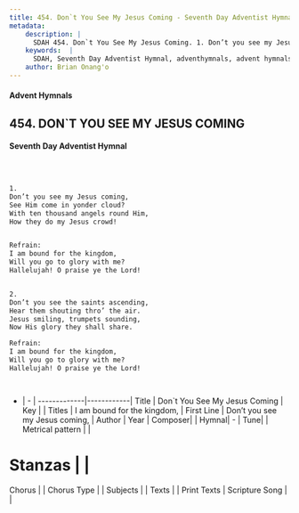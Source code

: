```yaml
---
title: 454. Don`t You See My Jesus Coming - Seventh Day Adventist Hymnal
metadata:
    description: |
      SDAH 454. Don`t You See My Jesus Coming. 1. Don’t you see my Jesus coming, See Him come in yonder cloud? With ten thousand angels round Him, How they do my Jesus crowd! 
    keywords:  |
      SDAH, Seventh Day Adventist Hymnal, adventhymnals, advent hymnals, Don`t You See My Jesus Coming, Don’t you see my Jesus coming, ,I am bound for the kingdom,
    author: Brian Onang'o
---
```


#### Advent Hymnals
## 454. DON`T YOU SEE MY JESUS COMING
#### Seventh Day Adventist Hymnal

```txt



1.
Don’t you see my Jesus coming,
See Him come in yonder cloud?
With ten thousand angels round Him,
How they do my Jesus crowd!


Refrain:
I am bound for the kingdom,
Will you go to glory with me?
Hallelujah! O praise ye the Lord!


2.
Don’t you see the saints ascending,
Hear them shouting thro’ the air.
Jesus smiling, trumpets sounding,
Now His glory they shall share.

Refrain:
I am bound for the kingdom,
Will you go to glory with me?
Hallelujah! O praise ye the Lord!




```

- |   -  |
-------------|------------|
Title | Don`t You See My Jesus Coming |
Key |  |
Titles | I am bound for the kingdom, |
First Line | Don’t you see my Jesus coming, |
Author | 
Year | 
Composer|  |
Hymnal|  - |
Tune|  |
Metrical pattern | |
# Stanzas |  |
Chorus |  |
Chorus Type |  |
Subjects |  |
Texts |  |
Print Texts | 
Scripture Song |  |
  
